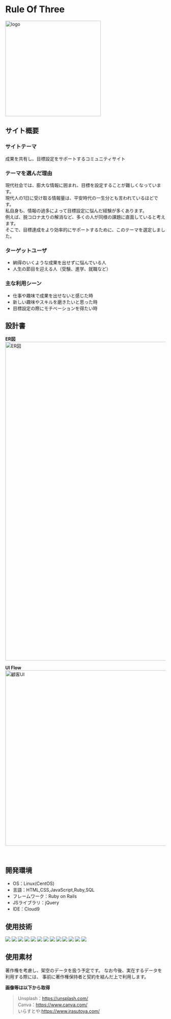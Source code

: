 # Rule Of Three
<img width="300" alt="logo" src="https://github.com/kamasuJL/rule-of-three/assets/156296235/0ed96778-f656-429d-ba72-92f1354102bc">  

## サイト概要
### サイトテーマ
成果を共有し、目標設定をサポートするコミュニティサイト

### テーマを選んだ理由
現代社会では、膨大な情報に囲まれ、目標を設定することが難しくなっています。  
現代人の1日に受け取る情報量は、平安時代の一生分とも言われているほどです。  
私自身も、情報の過多によって目標設定に悩んだ経験が多くあります。  
例えば、脱コロナ太りの解消など、多くの人が同様の課題に直面していると考えます。  
そこで、目標達成をより効率的にサポートするために、このテーマを選定しました。

### ターゲットユーザ
- 納得のいくような成果を出せずに悩んでいる人
- 人生の節目を迎える人（受験、進学、就職など）
​
### 主な利用シーン
- 仕事や趣味で成果を出せないと感じた時
- 新しい趣味やスキルを磨きたいと思った時
- 目標設定の際にモチベーションを得たい時
​
## 設計書
**ER図**
<img width="1001" alt="ER図" src="https://github.com/kamasuJL/rule-of-three/assets/156296235/aa286db3-8c3c-4b1b-8bfc-ae7aefb34281">

**UI Flow**
<img width="551" alt="顧客UI" src="https://github.com/kamasuJL/rule-of-three/assets/156296235/ca6642d5-8215-4635-90a2-af4629c763be">

​
## 開発環境
- OS：Linux(CentOS)
- 言語：HTML,CSS,JavaScript,Ruby,SQL
- フレームワーク：Ruby on Rails
- JSライブラリ：jQuery
- IDE：Cloud9

## 使用技術
​[![](https://img.shields.io/badge/Ruby-CC342D?style=flat&logo=ruby&logoColor=white)](https://www.ruby-lang.org/)
[![](https://img.shields.io/badge/Ruby_on_Rails-CC0000?style=flat&logo=ruby-on-rails&logoColor=white)](https://rubyonrails.org/)
[![](https://img.shields.io/badge/HTML-1572B6?style=flat&logo=html5&logoColor=white&color=orange)](https://example.com)
[![](https://img.shields.io/badge/CSS-1572B6?style=flat&logo=css3&logoColor=white)](https://www.w3.org/Style/CSS/Overview.en.html)
[![](https://img.shields.io/badge/JavaScript-F7DF1E?style=flat&logo=javascript&logoColor=black)](https://developer.mozilla.org/en-US/docs/Web/JavaScript)
[![](https://img.shields.io/badge/Bootstrap-563D7C?style=flat&logo=bootstrap&logoColor=white)](https://getbootstrap.com/)
[![](https://img.shields.io/badge/GitHub-181717?style=flat&logo=github&logoColor=white)](https://github.com/)
[![](https://img.shields.io/badge/Git-F05032?style=flat&logo=git&logoColor=white)](https://git-scm.com/)
[![](https://img.shields.io/badge/Amazon_AWS-232F3E?style=flat&logo=amazon-aws&logoColor=white)](https://aws.amazon.com/)
[![](https://img.shields.io/badge/Amazon_EC2-232F3E?style=flat&logo=amazon-ec2&logoColor=white)](https://aws.amazon.com/ec2/)
[![](https://img.shields.io/badge/Amazon_RDS-232F3E?style=flat&logo=amazon-rds&logoColor=white)](https://aws.amazon.com/rds/)
[![](https://img.shields.io/badge/Nginx-009639?style=flat&logo=nginx&logoColor=white)](https://nginx.org/)
[![](https://img.shields.io/badge/MySQL-4479A1?style=flat&logo=mysql&logoColor=white)](https://www.mysql.com/)

## 使用素材
著作権を考慮し、架空のデータを扱う予定です。
なお今後、実在するデータを利用する際には、
事前に著作権保持者と契約を結んだ上で利用します。
<!--- 外部サービスの画像素材・音声素材のサービス名とURLを明記-->  
**画像等は以下から取得**  
> Unsplash：https://unsplash.com/  
> Canva：https://www.canva.com/  
> いらすとや:https://www.irasutoya.com/
<!--- アプリケーションの実装に使用したgem/bootstrapのリファレンスなどの記載は不要-->


